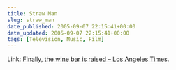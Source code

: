 ```yaml
---
title: Straw Man
slug: straw_man
date_published: 2005-09-07 22:15:41+00:00
date_updated: 2005-09-07 22:15:41+00:00
tags: [Television, Music, Film]
---
```

Link: [Finally, the wine bar is raised – Los Angeles Times](http://www.latimes.com/features/food/la-fo-wine31aug31,0,7305529.story).
